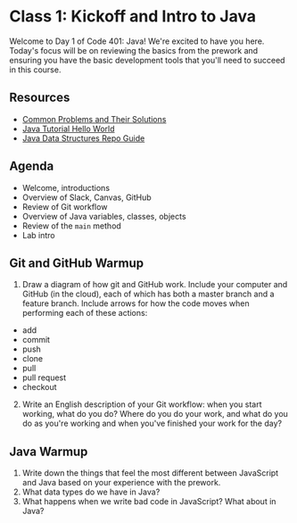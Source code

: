 # Class 1: Kickoff and Intro to Java

Welcome to Day 1 of Code 401: Java! We're excited to have you here. Today's focus will be on reviewing the basics from the prework and ensuring you have the basic development tools that you'll need to succeed in this course.

## Resources
* [Common Problems and Their Solutions](https://docs.oracle.com/javase/tutorial/getStarted/problems/index.html)
* [Java Tutorial Hello World](https://docs.oracle.com/javase/tutorial/getStarted/index.html)
* [Java Data Structures Repo Guide](https://github.com/codefellows/code-401-java-data-structures-guide)

## Agenda
- Welcome, introductions
- Overview of Slack, Canvas, GitHub
- Review of Git workflow
- Overview of Java variables, classes, objects
- Review of the `main` method
- Lab intro

## Git and GitHub Warmup
1. Draw a diagram of how git and GitHub work. Include your computer and GitHub (in the cloud), each of which has both a master branch and a feature branch. Include arrows for how the code moves when performing each of these actions:
  - add
  - commit
  - push
  - clone
  - pull
  - pull request
  - checkout
2. Write an English description of your Git workflow: when you start working, what do you do? Where do you do your work, and what do you do as you're working and when you've finished your work for the day?

## Java Warmup
1. Write down the things that feel the most different between JavaScript and Java based on your experience with the prework.
2. What data types do we have in Java?
3. What happens when we write bad code in JavaScript? What about in Java?
